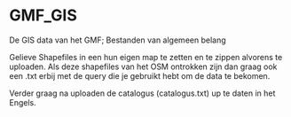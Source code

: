# GMF_GIS
De GIS data van het GMF; Bestanden van algemeen belang

Gelieve Shapefiles in een hun eigen map te zetten en te zippen alvorens te uploaden. Als deze shapefiles van het OSM ontrokken zijn dan graag ook een .txt erbij met de query die je gebruikt hebt om de data te bekomen. 

Verder graag na uploaden de catalogus (catalogus.txt) up te daten in het Engels. 
